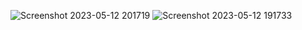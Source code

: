 ![Screenshot 2023-05-12 201719](https://github.com/ramvilsil/instant-messaging-app/assets/115331883/e78fc42f-8938-4369-b418-6bc56b214e06)
![Screenshot 2023-05-12 191733](https://github.com/ramvilsil/instant-messaging-app/assets/115331883/65af26e7-f6dd-4cd5-9f4b-1534f3789c77)
